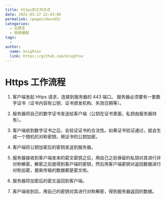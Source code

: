 ```yaml
---
title: https的工作方式
date: 2021-03-27 22:43:00
permalink: /pages/daced5/
categories:
  - 云原生
  - 网络编程
tags:
  - 
author: 
  name: knightxv
  link: https://github.com/knightxv
---
```

# Https 工作流程

1. 客户端发起 Https 请求，连接到服务器的 443 端口。
   服务器必须要有一套数字证书（证书内容有公钥、证书颁发机构、失效日期等）。

2. 服务器将自己的数字证书发送给客户端（公钥在证书里面，私钥由服务器持有）。

3. 客户端收到数字证书之后，会验证证书的合法性。如果证书验证通过，就会生成一个随机的对称密钥，用证书的公钥加密。

4. 客户端将公钥加密后的密钥发送到服务器。

5. 服务器接收到客户端发来的密文密钥之后，用自己之前保留的私钥对其进行非对称解密，解密之后就得到客户端的密钥，然后用客户端密钥对返回数据进行对称加密，酱紫传输的数据都是密文啦。
6. 服务器将加密后的密文返回到客户端。

7. 客户端收到后，用自己的密钥对其进行对称解密，得到服务器返回的数据。
